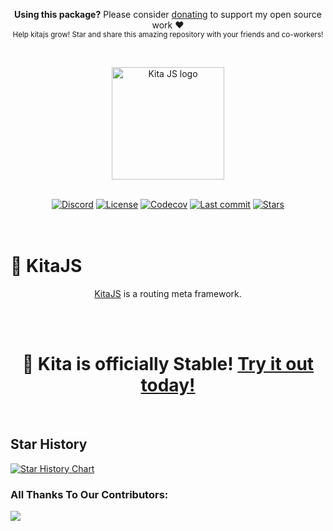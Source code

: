 <p align="center">
   <b>Using this package?</b> Please consider <a href="https://github.com/sponsors/arthurfiorette" target="_blank">donating</a> to support my open source work ❤️
  <br />
  <sup>
   Help kitajs grow! Star and share this amazing repository with your friends and co-workers!
  </sup>
</p>

<br />

<p align="center" >
  <a href="https://kita.js.org" target="_blank" rel="noopener noreferrer">
    <img src="https://kita.js.org/logo.png" width="180" alt="Kita JS logo" />
  </a>
</p>

<br />

<div align="center">
  <a href="https://kita.js.org/discord"><img src="https://img.shields.io/discord/1216165027774595112?logo=discord&logoColor=white&color=%237289da" alt="Discord"></a>
  <a title="MIT license" target="_blank" href="https://github.com/kitajs/kitajs/blob/master/LICENSE"><img alt="License" src="https://img.shields.io/github/license/kitajs/kitajs"></a>
  <a title="Codecov" target="_blank" href="https://app.codecov.io/gh/kitajs/kitajs"><img alt="Codecov" src="https://img.shields.io/codecov/c/github/kitajs/kitajs?token=ML0KGCU0VM"></a>
  <a title="Last Commit" target="_blank" href="https://github.com/kitajs/kitajs/commits/master"><img alt="Last commit" src="https://img.shields.io/github/last-commit/kitajs/kitajs"></a>
  <a href="https://github.com/kitajs/kitajs/stargazers"><img src="https://img.shields.io/github/stars/kitajs/kitajs?logo=github&label=Stars" alt="Stars"></a>
</div>

<br />
<br />

<h1>🌷 KitaJS</h1>

<p align="center">
  <a href="https://kita.js.org" target="_blank">KitaJS</a> is a routing meta framework.
  <br />
  <br />
</p>

<br />

<h1 align=center>🎉 Kita is officially Stable! <a href="https://kita.js.org/quickstart#automatic-installation">Try it out today!</a></h1>

<br />

## Star History

<a href="https://star-history.com/#kitajs/kitajs&Date">
  <picture>
    <source media="(prefers-color-scheme: dark)" srcset="https://api.star-history.com/svg?repos=kitajs/kitajs&type=Date&theme=dark" />
    <source media="(prefers-color-scheme: light)" srcset="https://api.star-history.com/svg?repos=kitajs/kitajs&type=Date" />
    <img alt="Star History Chart" src="https://api.star-history.com/svg?repos=kitajs/kitajs&type=Date" />
  </picture>
</a>

### All Thanks To Our Contributors:

<a href="https://github.com/kitajs/kitajs/graphs/contributors">
  <img src="https://contrib.rocks/image?repo=kitajs/kitajs" />
</a>

